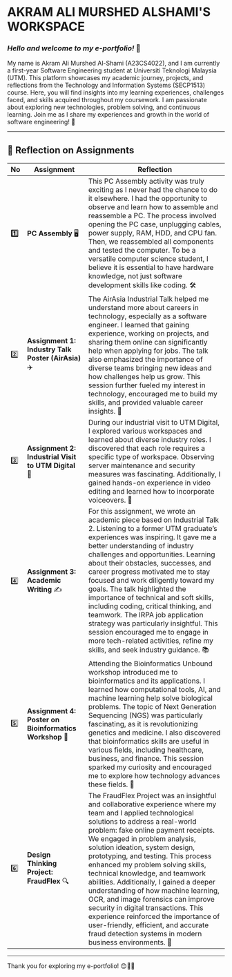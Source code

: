 # **AKRAM ALI MURSHED ALSHAMI'S WORKSPACE**

### *Hello and welcome to my e-portfolio!* 👋

My name is Akram Ali Murshed Al-Shami (A23CS4022), and I am currently a first-year Software Engineering student at Universiti Teknologi Malaysia (UTM). This platform showcases my academic journey, projects, and reflections from the Technology and Information Systems (SECP1513) course. Here, you will find insights into my learning experiences, challenges faced, and skills acquired throughout my coursework. I am passionate about exploring new technologies, problem solving, and continuous learning. Join me as I share my experiences and growth in the world of software engineering! 🚀

---

## **📌 Reflection on Assignments**

| **No**  | **Assignment**                                             | **Reflection**                                                                                                                                                                                                                                                                                                                                                                                                                                                                                                                                                                                                                                                                      |
| --- | ------------------------------------------------------ | ------------------------------------------------------------------------------------------------------------------------------------------------------------------------------------------------------------------------------------------------------------------------------------------------------------------------------------------------------------------------------------------------------------------------------------------------------------------------------------------------------------------------------------------------------------------------------------------------------------------------------------------------------------------------------- |
| **1️⃣** | **PC Assembly** 🖥️                                    | This PC Assembly activity was truly exciting as I never had the chance to do it elsewhere. I had the opportunity to observe and learn how to assemble and reassemble a PC. The process involved opening the PC case, unplugging cables, power supply, RAM, HDD, and CPU fan. Then, we reassembled all components and tested the computer. To be a versatile computer science student, I believe it is essential to have hardware knowledge, not just software development skills like coding. 🛠️                                                                                                                                                                               |
| 2️⃣ | **Assignment 1: Industry Talk Poster (AirAsia)** ✈️    | The AirAsia Industrial Talk helped me understand more about careers in technology, especially as a software engineer. I learned that gaining experience, working on projects, and sharing them online can significantly help when applying for jobs. The talk also emphasized the importance of diverse teams bringing new ideas and how challenges help us grow. This session further fueled my interest in technology, encouraged me to build my skills, and provided valuable career insights. 🎯                                                                                                                                                                            |
| 3️⃣ | **Assignment 2: Industrial Visit to UTM Digital** 🏢   | During our industrial visit to UTM Digital, I explored various workspaces and learned about diverse industry roles. I discovered that each role requires a specific type of workspace. Observing server maintenance and security measures was fascinating. Additionally, I gained hands-on experience in video editing and learned how to incorporate voiceovers. 🎥                                                                                                                                                                                                                                                                                                              |
| 4️⃣ | **Assignment 3: Academic Writing** ✍️                  | For this assignment, we wrote an academic piece based on Industrial Talk 2. Listening to a former UTM graduate’s experiences was inspiring. It gave me a better understanding of industry challenges and opportunities. Learning about their obstacles, successes, and career progress motivated me to stay focused and work diligently toward my goals. The talk highlighted the importance of technical and soft skills, including coding, critical thinking, and teamwork. The IRPA job application strategy was particularly insightful. This session encouraged me to engage in more tech-related activities, refine my skills, and seek industry guidance. 📚             |
| 5️⃣ | **Assignment 4: Poster on Bioinformatics Workshop** 🧬 | Attending the Bioinformatics Unbound workshop introduced me to bioinformatics and its applications. I learned how computational tools, AI, and machine learning help solve biological problems. The topic of Next Generation Sequencing (NGS) was particularly fascinating, as it is revolutionizing genetics and medicine. I also discovered that bioinformatics skills are useful in various fields, including healthcare, business, and finance. This session sparked my curiosity and encouraged me to explore how technology advances these fields. 🔬                                                                                                                     |
| 6️⃣ | **Design Thinking Project: FraudFlex** 🔍              | The FraudFlex Project was an insightful and collaborative experience where my team and I applied technological solutions to address a real-world problem: fake online payment receipts. We engaged in problem analysis, solution ideation, system design, prototyping, and testing. This process enhanced my problem solving skills, technical knowledge, and teamwork abilities. Additionally, I gained a deeper understanding of how machine learning, OCR, and image forensics can improve security in digital transactions. This experience reinforced the importance of user-friendly, efficient, and accurate fraud detection systems in modern business environments. 🚀 |

---

Thank you for exploring my e-portfolio! 😊📖✨




